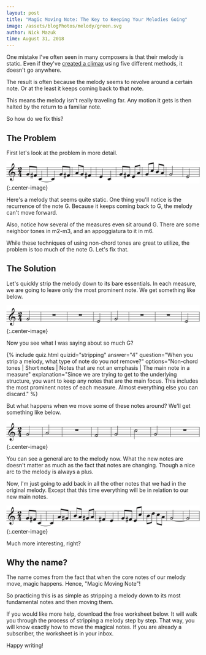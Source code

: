 ```yaml
---
layout: post
title: "Magic Moving Note: The Key to Keeping Your Melodies Going"
image: /assets/blogPhotos/melody/green.svg
author: Nick Mazuk
time: August 31, 2018
---
```


One mistake I've often seen in many composers is that their melody is static. Even if they've [created a climax](/blog/4WaysToAddMeaningToYourMelody) using five different methods, it doesn't go anywhere.

The result is often because the melody seems to revolve around a certain note. Or at the least it keeps coming back to that note.

This means the melody isn't really traveling far. Any motion it gets is then halted by the return to a familiar note.

So how do we fix this?

<!--end-of-intro-->

## The Problem

First let's look at the problem in more detail.

![Original Melody](/blog/resources/movingNoteBad.png "Original Melody"){:.center-image}

Here's a melody that seems quite static. One thing you'll notice is the recurrence of the note G. Because it keeps coming back to G, the melody can't move forward.

Also, notice how several of the measures even sit around G. There are some neighbor tones in m2-m3, and an appoggiatura to it in m6.

While these techniques of using non-chord tones are great to utilize, the problem is too much of the note G. Let's fix that.

## The Solution

Let's quickly strip the melody down to its bare essentials. In each measure, we are going to leave only the most prominent note. We get something like below.

![Stripped Melody](/blog/resources/movingNoteBadStripped.png "Stripped Melody"){:.center-image}

Now you see what I was saying about so much G?

{% include quiz.html quizid="stripping" answer="4" question="When you strip a melody, what type of note do you <em>not</em> remove?" options="Non-chord tones | Short notes | Notes that are not an emphasis | The main note in a measure" explanation="Since we are trying to get to the underlying structure, you want to keep any notes that are the main focus. This includes the most prominent notes of each measure. Almost everything else you can discard." %}

But what happens when we move some of these notes around? We'll get something like below.

![Fixed Stripped Melody](/blog/resources/movingNoteFixedStripped.png "Fixed Stripped Melody"){:.center-image}

You can see a general arc to the melody now. What the new notes are doesn't matter as much as the fact that notes are changing. Though a nice arc to the melody is always a plus.

Now, I'm just going to add back in all the other notes that we had in the original melody. Except that this time everything will be in relation to our new main notes.

![Fixed Melody](/blog/resources/movingNoteFixed.png "Fixed Melody"){:.center-image}

Much more interesting, right?

## Why the name?

The name comes from the fact that when the core notes of our melody move, magic happens. Hence, "Magic Moving Note"!

So practicing this is as simple as stripping a melody down to its most fundamental notes and then moving them.

If you would like more help, download the free worksheet below. It will walk you through the process of stripping a melody step by step. That way, you will know exactly how to move the magical notes. If you are already a subscriber, the worksheet is in your inbox.

Happy writing!
